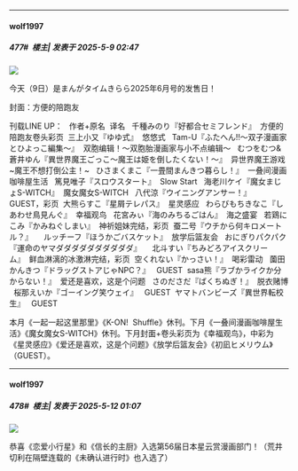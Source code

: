 ﻿
*****

####  wolf1997  
##### 477#         楼主| 发表于 2025-5-9 02:47

<img src="https://s3.bmp.ovh/imgs/2025/05/09/0f93ca47ed9f3d77.png" referrerpolicy="no-referrer">

今天（9日）是まんがタイムきらら2025年6月号的发售日！

封面：方便的陪跑友

刊载LINE UP：
  作者+原名  译名   千種みのり『好都合セミフレンド』  方便的陪跑友卷头彩页  三上小又『ゆゆ式』  悠悠式   Tam-U『ふたへん!!〜双子漫画家とひよっこ編集〜』  双胞编辑！〜双胞胎漫画家与小不点编辑〜   むつをむつ&amp;蒼井ゆん『異世界魔王ごっこ～魔王は姫を倒したくない！～』  异世界魔王游戏~魔王不想打倒公主！~   ひさまくまこ『一畳間まんきつ暮らし！』  一叠间漫画咖啡屋生活   篤見唯子『スロウスタート』  Slow Start   海老川ケイ『魔女まじょS-WITCH』  魔女魔女S-WITCH   八代涼『ウイニングアンサー！』   GUEST，彩页  大熊らすこ『星屑テレパス』  星灵感应   わらびもちきなこ『しあわせ鳥見んぐ』  幸福观鸟   花宮みぃ『海のみちるごはん』  海之盛宴   若鶏にこみ『かみねぐしまい』  神祈姐妹完结，彩页  蚕二号『ウチから何キロメートル？』      ルッチーフ『ほうかごバスケット』  放学后篮友会   おにぎりパクパク『運命のヤマダダダダダダダダダダ』      北斗すい『ちみどろアイスクリーム』  鲜血淋漓的冰激淋完结，彩页  空くれない『かっさい！』  喝彩雷动   薗田かんきつ『ドラッグストアじゃNPC？』   GUEST  sasa熊『ラブかライクか分からない！』  爱还是喜欢，这是个问题   さのださだ『ばくちぬぎ！』  脱衣赌博   桜那えいか『ゴーイング笑ウェイ』   GUEST  ヤマトバンビーズ『異世界転校生』   GUEST

本月《一起一起这里那里》《K-ON!  Shuffle》休刊。下月《一叠间漫画咖啡屋生活》《魔女魔女S-WITCH》休刊。下月封面+卷头彩页为《幸福观鸟》，中彩为《星灵感应》《爱还是喜欢，这是个问题》《放学后篮友会》《初凪ヒメリウム》（GUEST）。


*****

####  wolf1997  
##### 478#         楼主| 发表于 2025-5-12 01:07

<img src="https://s3.bmp.ovh/imgs/2025/05/12/1e703a0f78b1783f.png" referrerpolicy="no-referrer">

恭喜《恋爱小行星》和《信长的主厨》入选第56届日本星云赏漫画部门！（荒井切利在隔壁连载的《未确认进行时》也入选了）

